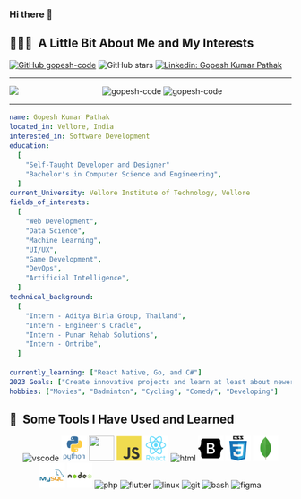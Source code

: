 ### Hi there 👋

## 👨🏻‍💻 &nbsp;A Little Bit About Me and My Interests</h2>

[![GitHub gopesh-code](https://img.shields.io/github/followers/gopesh-code?label=follow&style=social)](https://github.com/gopesh-code)
![GitHub stars](https://img.shields.io/github/stars/gopesh-code?style=social)
[![Linkedin: Gopesh Kumar Pathak](https://img.shields.io/badge/-Gopesh%20Kumar%20Pathak-blue?style=flat-square&logo=Linkedin&logoColor=white&link=https://www.linkedin.com/in/gopeshkumarpathak/)](https://www.linkedin.com/in/gopeshkumarpathak/)

<!--
<div align="center" style="text-align:center">
    <a href="mailto:gopeshkumarpathak@gmail.com">
        <img src="https://img.shields.io/badge/-Gmail-EA4335?style=for-the-badge&logo=Gmail&logoColor=white" alt="Email">
    </a>
    <a href="https://www.linkedin.com/in/gopeshkumarpathak/">
        <img src="https://img.shields.io/badge/LinkedIn-0A66C2?style=for-the-badge&logo=linkedin&logoColor=white"
            alt="Gopesh's LinkedIn">
    </a>
 </div>
-->

<hr>
<img align="left" width="33%" src='https://github-readme-stats.vercel.app/api?username=gopesh-code&show_icons=true&theme=radical&count_private=true'/>
<img align="center" width="35%" src="https://github-readme-streak-stats.herokuapp.com?user=gopesh-code&count_private=true&theme=radical" alt="gopesh-code"/>
<img align="center" width="33%" src="https://github-readme-stats.vercel.app/api/top-langs/?username=gopesh-code&count_private=true&theme=radical&layout=compact" alt="gopesh-code"/>
<hr>

```yaml
name: Gopesh Kumar Pathak
located_in: Vellore, India
interested_in: Software Development
education:
  [
    "Self-Taught Developer and Designer"
    "Bachelor's in Computer Science and Engineering",
  ]
current_University: Vellore Institute of Technology, Vellore
fields_of_interests:
  [
    "Web Development",
    "Data Science",
    "Machine Learning",
    "UI/UX",
    "Game Development",
    "DevOps",
    "Artificial Intelligence",
  ]
technical_background:
  [
    "Intern - Aditya Birla Group, Thailand",
    "Intern - Engineer's Cradle",
    "Intern - Punar Rehab Solutions",
    "Intern - Ontribe",
  ]
  
currently_learning: ["React Native, Go, and C#"]
2023 Goals: ["Create innovative projects and learn at least about newer Technologies."]
hobbies: ["Movies", "Badminton", "Cycling", "Comedy", "Developing"]
```

<h2> 🔭 &nbsp;Some Tools I Have Used and Learned</h2>
<p align="center">
<img src="https://cdn.jsdelivr.net/gh/devicons/devicon/icons/vscode/vscode-original.svg" alt="vscode" width="45" height="45"/>
<img src="https://raw.githubusercontent.com/devicons/devicon/master/icons/python/python-original-wordmark.svg" alt="python" width="45" height="45" />
<img src="https://cdn.jsdelivr.net/gh/devicons/devicon/icons/cplusplus/cplusplus-original.svg" width="45" height="45"/>
<img src="https://raw.githubusercontent.com/devicons/devicon/master/icons/javascript/javascript-original.svg" alt="javascript" width="45" height="45" />
<img src="https://raw.githubusercontent.com/devicons/devicon/master/icons/react/react-original-wordmark.svg" alt="react" width="45" height="45" />
<img src="https://cdn.jsdelivr.net/gh/devicons/devicon/icons/html5/html5-original.svg" alt="html" width="45" height="45"/>
<img src="https://raw.githubusercontent.com/devicons/devicon/master/icons/bootstrap/bootstrap-plain.svg" alt="bootstrap" width="45" height="45" />
<img src="https://raw.githubusercontent.com/devicons/devicon/master/icons/css3/css3-original-wordmark.svg" alt="css3" width="45" height="45" />
<img src="https://raw.githubusercontent.com/devicons/devicon/master/icons/mongodb/mongodb-original.svg" alt="mongodb" width="45" height="45" />
<img src="https://raw.githubusercontent.com/devicons/devicon/master/icons/mysql/mysql-original-wordmark.svg" alt="mysql" width="45" height="45" />
<img src="https://raw.githubusercontent.com/devicons/devicon/master/icons/nodejs/nodejs-original-wordmark.svg" alt="nodejs" width="45" height="45" />
<img src="https://cdn.jsdelivr.net/gh/devicons/devicon/icons/php/php-original.svg" alt="php" width="45" height="45"/>
<img src="https://cdn.jsdelivr.net/gh/devicons/devicon/icons/flutter/flutter-original.svg" alt="flutter" width="45" height="45"/>
<img src="https://cdn.jsdelivr.net/gh/devicons/devicon/icons/linux/linux-original.svg" alt="linux" width="45" height="45"/>       
<img src="https://cdn.jsdelivr.net/gh/devicons/devicon/icons/git/git-original.svg" alt="git" width="45" height="45"/>
<img src="https://cdn.jsdelivr.net/gh/devicons/devicon/icons/bash/bash-original.svg" alt="bash" width="45" height="45"/>
<img src="https://cdn.jsdelivr.net/gh/devicons/devicon/icons/figma/figma-original.svg" alt="figma" width="45" height="45"/>   
</p>


